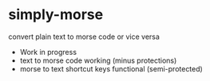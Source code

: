 # simply-morse
convert plain text to morse code or vice versa

- Work in progress
- text to morse code working (minus protections)
- morse to text shortcut keys functional (semi-protected)
